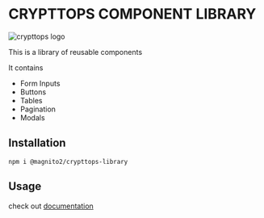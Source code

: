 # CRYPTTOPS COMPONENT LIBRARY

![crypttops logo](https://magnito2.github.io/crypttops/logo.svg)

This is a library of reusable components

It contains
- Form Inputs
- Buttons
- Tables
- Pagination
- Modals

## Installation
`npm i @magnito2/crypttops-library`

## Usage
check out [documentation](https://magnito2.github.io/crypttops/)